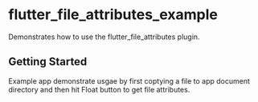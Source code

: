 # flutter_file_attributes_example

Demonstrates how to use the flutter_file_attributes plugin.

## Getting Started

Example app demonstrate usgae by first coptying a file to app document directory and then hit Float button to get file attributes.
